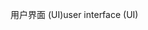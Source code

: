 <span data-ttu-id="1b7a4-101">用户界面 (UI)</span><span class="sxs-lookup"><span data-stu-id="1b7a4-101">user interface (UI)</span></span>